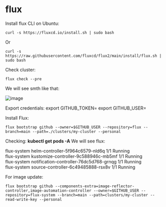 # flux
Install flux CLI on Ubuntu:
```
curl -s https://fluxcd.io/install.sh | sudo bash
```
Or 
```
curl -s https://raw.githubusercontent.com/fluxcd/flux2/main/install/flux.sh | sudo bash
```

Check cluster:
```
flux check --pre
```

We will see smth like that: 

![image](https://github.com/popilmv/flux/assets/115075056/aabe4061-eff6-4724-90a4-1ea75d63572c)

Export credentials: 
export GITHUB_TOKEN=<oken>
export GITHUB_USER=<username>

Install Flux:
```
flux bootstrap github --owner=$GITHUB_USER --repository=flux --branch=main --path=./clusters/my-cluster --personal
```
Checking: **kubectl get pods -A**
We will see flux:

flux-system       helm-controller-5f964c6579-nld6q                    1/1     Running   
flux-system       kustomize-controller-9c588946c-mb5mf                1/1     Running   
flux-system       notification-controller-76dc5d768-grnqg             1/1     Running  
flux-system       source-controller-6c49485888-rsx8v                  1/1     Running             

For image update:
```
flux bootstrap github --components-extra=image-reflector-controller,image-automation-controller --owner=$GITHUB_USER --repository=flux-system --branch=main --path=clusters/my-cluster --read-write-key --personal
```

